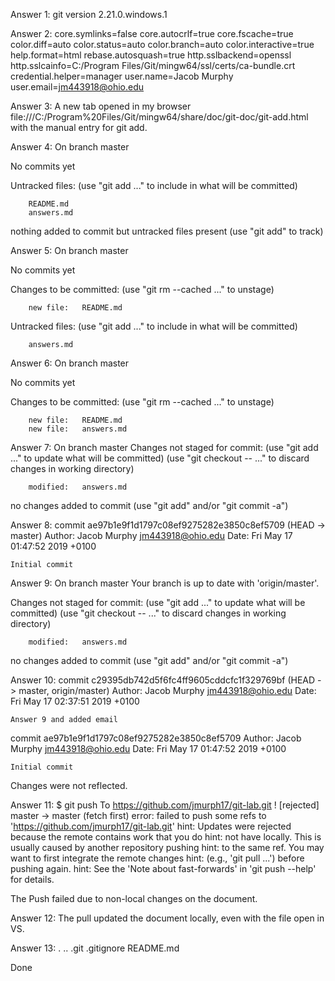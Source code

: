 Answer 1: git version 2.21.0.windows.1


Answer 2: core.symlinks=false
core.autocrlf=true
core.fscache=true
color.diff=auto
color.status=auto
color.branch=auto
color.interactive=true
help.format=html
rebase.autosquash=true
http.sslbackend=openssl
http.sslcainfo=C:/Program Files/Git/mingw64/ssl/certs/ca-bundle.crt
credential.helper=manager
user.name=Jacob Murphy
user.email=jm443918@ohio.edu

Answer 3: A new tab opened in my browser file:///C:/Program%20Files/Git/mingw64/share/doc/git-doc/git-add.html with the manual entry for git add.

Answer 4: On branch master

No commits yet

Untracked files:
  (use "git add <file>..." to include in what will be committed)

        README.md
        answers.md

nothing added to commit but untracked files present (use "git add" to track)



Answer 5: On branch master

No commits yet

Changes to be committed:
  (use "git rm --cached <file>..." to unstage)

        new file:   README.md

Untracked files:
  (use "git add <file>..." to include in what will be committed)

        answers.md

Answer 6: On branch master

No commits yet

Changes to be committed:
  (use "git rm --cached <file>..." to unstage)

        new file:   README.md
        new file:   answers.md

Answer 7: On branch master
Changes not staged for commit:
  (use "git add <file>..." to update what will be committed)
  (use "git checkout -- <file>..." to discard changes in working directory)

        modified:   answers.md

no changes added to commit (use "git add" and/or "git commit -a")

Answer 8: commit ae97b1e9f1d1797c08ef9275282e3850c8ef5709 (HEAD -> master)
Author: Jacob Murphy <jm443918@ohio.edu>
Date:   Fri May 17 01:47:52 2019 +0100

    Initial commit

Answer 9: On branch master
Your branch is up to date with 'origin/master'.

Changes not staged for commit:
  (use "git add <file>..." to update what will be committed)
  (use "git checkout -- <file>..." to discard changes in working directory)

        modified:   answers.md

no changes added to commit (use "git add" and/or "git commit -a")

Answer 10: commit c29395db742d5f6fc4ff9605cddcfc1f329769bf (HEAD -> master, origin/master)
Author: Jacob Murphy <jm443918@ohio.edu>
Date:   Fri May 17 02:37:51 2019 +0100

    Answer 9 and added email

commit ae97b1e9f1d1797c08ef9275282e3850c8ef5709
Author: Jacob Murphy <jm443918@ohio.edu>
Date:   Fri May 17 01:47:52 2019 +0100

    Initial commit

Changes were not reflected.

Answer 11: $ git push
To https://github.com/jmurph17/git-lab.git
 ! [rejected]        master -> master (fetch first)
error: failed to push some refs to 'https://github.com/jmurph17/git-lab.git'
hint: Updates were rejected because the remote contains work that you do
hint: not have locally. This is usually caused by another repository pushing
hint: to the same ref. You may want to first integrate the remote changes
hint: (e.g., 'git pull ...') before pushing again.
hint: See the 'Note about fast-forwards' in 'git push --help' for details.


The Push failed due to non-local changes on the document.

Answer 12: The pull updated the document locally, even with the file open in VS.

Answer 13: .  ..  .git  .gitignore  README.md

Done
